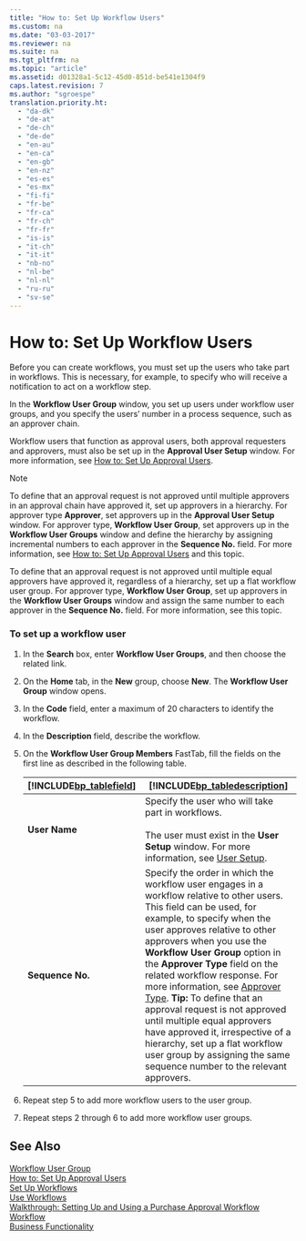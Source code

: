 ```yaml
---
title: "How to: Set Up Workflow Users"
ms.custom: na
ms.date: "03-03-2017"
ms.reviewer: na
ms.suite: na
ms.tgt_pltfrm: na
ms.topic: "article"
ms.assetid: d01328a1-5c12-45d0-851d-be541e1304f9
caps.latest.revision: 7
ms.author: "sgroespe"
translation.priority.ht: 
  - "da-dk"
  - "de-at"
  - "de-ch"
  - "de-de"
  - "en-au"
  - "en-ca"
  - "en-gb"
  - "en-nz"
  - "es-es"
  - "es-mx"
  - "fi-fi"
  - "fr-be"
  - "fr-ca"
  - "fr-ch"
  - "fr-fr"
  - "is-is"
  - "it-ch"
  - "it-it"
  - "nb-no"
  - "nl-be"
  - "nl-nl"
  - "ru-ru"
  - "sv-se"
---
```

# How to: Set Up Workflow Users
Before you can create workflows, you must set up the users who take part in workflows. This is necessary, for example, to specify who will receive a notification to act on a workflow step.  
  
 In the **Workflow User Group** window, you set up users under workflow user groups, and you specify the users’ number in a process sequence, such as an approver chain.  
  
 Workflow users that function as approval users, both approval requesters and approvers, must also be set up in the **Approval User Setup** window. For more information, see [How to: Set Up Approval Users](../../BusinessFunctionality/Workflow/how-to-set-up-approval-users.md).  
  
> [!NOTE]  
>  To define that an approval request is not approved until multiple approvers in an approval chain have approved it, set up approvers in a hierarchy. For approver type **Approver**, set approvers up in the **Approval User Setup** window. For approver type, **Workflow User Group**, set approvers up in the **Workflow User Groups** window and define the hierarchy by assigning incremental numbers to each approver in the **Sequence No.** field. For more information, see [How to: Set Up Approval Users](../../BusinessFunctionality/Workflow/how-to-set-up-approval-users.md) and this topic.  
>   
>  To define that an approval request is not approved until multiple equal approvers have approved it, regardless of a hierarchy, set up a flat workflow user group. For approver type, **Workflow User Group**, set up approvers in the **Workflow User Groups** window and assign the same number to each approver in the **Sequence No.** field. For more information, see this topic.  
  
### To set up a workflow user  
  
1.  In the **Search** box, enter **Workflow User Groups**, and then choose the related link.  
  
2.  On the **Home** tab, in the **New** group, choose **New**. The **Workflow User Group** window opens.  
  
3.  In the **Code** field, enter a maximum of 20 characters to identify the workflow.  
  
4.  In the **Description** field, describe the workflow.  
  
5.  On the **Workflow User Group Members** FastTab, fill the fields on the first line as described in the following table.  
  
    |[!INCLUDE[bp_tablefield](../../ApplicationDesign/includes/bp_tablefield_md.md)]|[!INCLUDE[bp_tabledescription](../../ApplicationDesign/includes/bp_tabledescription_md.md)]|  
    |---------------------------------|---------------------------------------|  
    |**User Name**|Specify the user who will take part in workflows.<br /><br /> The user must exist in the **User Setup** window. For more information, see [User Setup](../Topic/\($%20T_91%20User%20Setup%20$\).md).|  
    |**Sequence No.**|Specify the order in which the workflow user engages in a workflow relative to other users. This field can be used, for example, to specify when the user approves relative to other approvers when you use the **Workflow User Group** option in the **Approver Type** field on the related workflow response. For more information, see [Approver Type](../Topic/\($%20T_1523_12%20Approver%20Type%20$\).md). **Tip:**  To define that an approval request is not approved until multiple equal approvers have approved it, irrespective of a hierarchy, set up a flat workflow user group by assigning the same sequence number to the relevant approvers.|  
  
6.  Repeat step 5 to add more workflow users to the user group.  
  
7.  Repeat steps 2 through 6 to add more workflow user groups.  
  
## See Also  
 [Workflow User Group](../Topic/\($%20N_1531%20Workflow%20User%20Group%20$\).md)   
 [How to: Set Up Approval Users](../../BusinessFunctionality/Workflow/how-to-set-up-approval-users.md)   
 [Set Up Workflows](../../BusinessFunctionality/Workflow/set-up-workflows.md)   
 [Use Workflows](../../BusinessFunctionality/Workflow/use-workflows.md)   
 [Walkthrough: Setting Up and Using a Purchase Approval Workflow](../../BusinessFunctionality/Workflow/walkthrough-setting-up-and-using-a-purchase-approval-workflow.md)   
 [Workflow](../../BusinessFunctionality/Workflow/workflow.md)   
 [Business Functionality](../Topic/Business%20Functionality.md)